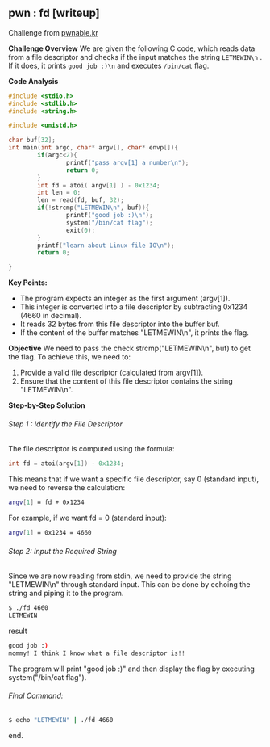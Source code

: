 ## pwn : fd [writeup]

Challenge from [pwnable.kr](https://pwnable.kr/)

**Challenge Overview**
We are given the following C code, which reads data from a file descriptor and checks if the input matches the string `LETMEWIN\n` . If it does, it prints `good job :)\n` and executes `/bin/cat` flag.

**Code Analysis**
```c
#include <stdio.h>
#include <stdlib.h>
#include <string.h>

#include <unistd.h>

char buf[32];
int main(int argc, char* argv[], char* envp[]){
        if(argc<2){
                printf("pass argv[1] a number\n");
                return 0;
        }
        int fd = atoi( argv[1] ) - 0x1234;
        int len = 0;
        len = read(fd, buf, 32);
        if(!strcmp("LETMEWIN\n", buf)){
                printf("good job :)\n");
                system("/bin/cat flag");
                exit(0);
        }
        printf("learn about Linux file IO\n");
        return 0;

}
```

**Key Points:**
- The program expects an integer as the first argument (argv[1]).
- This integer is converted into a file descriptor by subtracting 0x1234 (4660 in decimal).
- It reads 32 bytes from this file descriptor into the buffer buf.
- If the content of the buffer matches "LETMEWIN\n", it prints the flag.

**Objective**
We need to pass the check strcmp("LETMEWIN\n", buf) to get the flag. To achieve this, we need to:
1. Provide a valid file descriptor (calculated from argv[1]).
2. Ensure that the content of this file descriptor contains the string "LETMEWIN\n".

**Step-by-Step Solution**
###### Step 1 : Identify the File Descriptor
The file descriptor is computed using the formula:
```c
int fd = atoi(argv[1]) - 0x1234;
```

This means that if we want a specific file descriptor, say 0 (standard input), we need to reverse the calculation:

```bash
argv[1] = fd + 0x1234
```

For example, if we want fd = 0 (standard input):

```bash
argv[1] = 0x1234 = 4660
```

###### Step 2: Input the Required String

Since we are now reading from stdin, we need to provide the string "LETMEWIN\n" through standard input. This can be done by echoing the string and piping it to the program.

```bash
$ ./fd 4660
LETMEWIN
```

result

```bash
good job :)
mommy! I think I know what a file descriptor is!!
```

The program will print "good job :)" and then display the flag by executing system("/bin/cat flag").

###### Final Command:
```bash
$ echo "LETMEWIN" | ./fd 4660
```

end.